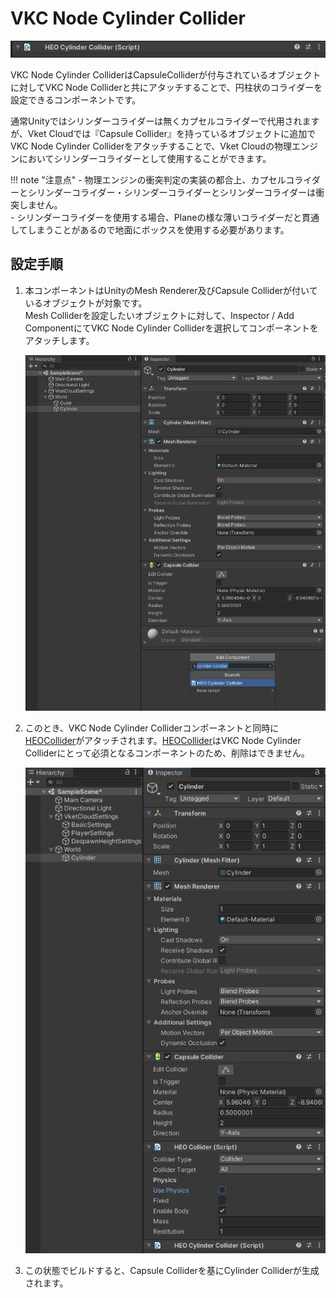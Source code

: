 # VKC Node Cylinder Collider

![HEOMeshCollider_1](img/HEOCylinderCollider_01.jpg)

VKC Node Cylinder ColliderはCapsuleColliderが付与されているオブジェクトに対してVKC Node Colliderと共にアタッチすることで、円柱状のコライダーを設定できるコンポーネントです。

通常Unityではシリンダーコライダーは無くカプセルコライダーで代用されますが、Vket Cloudでは『Capsule Collider』を持っているオブジェクトに追加でVKC Node Cylinder Colliderをアタッチすることで、Vket Cloudの物理エンジンにおいてシリンダーコライダーとして使用することができます。

!!! note "注意点"
    - 物理エンジンの衝突判定の実装の都合上、カプセルコライダーとシリンダーコライダー・シリンダーコライダーとシリンダーコライダーは衝突しません。<br>
    - シリンダーコライダーを使用する場合、Planeの様な薄いコライダーだと貫通してしまうことがあるので地面にボックスを使用する必要があります。 

## 設定手順

1. 本コンポーネントはUnityのMesh Renderer及びCapsule Colliderが付いているオブジェクトが対象です。<br>
Mesh Colliderを設定したいオブジェクトに対して、Inspector / Add ComponentにてVKC Node Cylinder Colliderを選択してコンポーネントをアタッチします。

    ![HEOMeshCollider_2](img/HEOCylinderCollider_02.jpg)

1. このとき、VKC Node Cylinder Colliderコンポーネントと同時に[HEOCollider](./HEOCollider.md)がアタッチされます。[HEOCollider](./HEOCollider.md)はVKC Node Cylinder Colliderにとって必須となるコンポーネントのため、削除はできません。

    ![HEOMeshCollider_3](img/HEOCylinderCollider_03.jpg)

1. この状態でビルドすると、Capsule Colliderを基にCylinder Colliderが生成されます。

